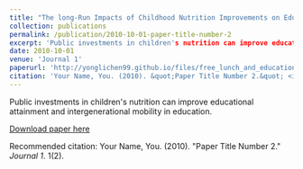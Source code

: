 ```yaml
---
title: "The long-Run Impacts of Childhood Nutrition Improvements on Education: Evidence from Rural China"
collection: publications
permalink: /publication/2010-10-01-paper-title-number-2
excerpt: 'Public investments in children's nutrition can improve educational attainment and intergenerational mobility in education.'
date: 2010-10-01
venue: 'Journal 1'
paperurl: 'http://yonglichen99.github.io/files/free_lunch_and_education_v4.5.pdf'
citation: 'Your Name, You. (2010). &quot;Paper Title Number 2.&quot; <i>Journal 1</i>. 1(2).'
---
```

Public investments in children's nutrition can improve educational attainment and intergenerational mobility in education.

[Download paper here](http://yonglichen99.github.io/files/free_lunch_and_education_v4.5.pdf)

Recommended citation: Your Name, You. (2010). "Paper Title Number 2." <i>Journal 1</i>. 1(2).

